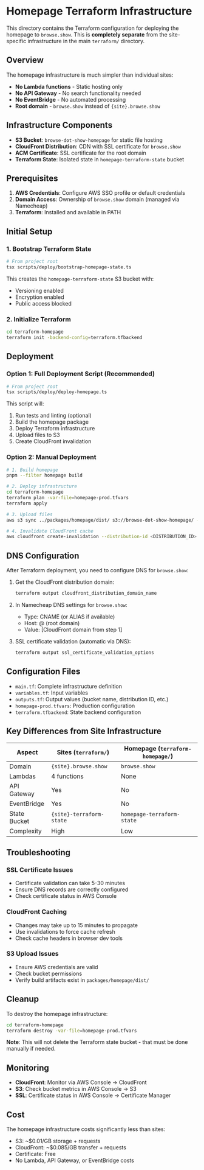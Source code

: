 # Homepage Terraform Infrastructure

This directory contains the Terraform configuration for deploying the homepage to `browse.show`. This is **completely separate** from the site-specific infrastructure in the main `terraform/` directory.

## Overview

The homepage infrastructure is much simpler than individual sites:
- **No Lambda functions** - Static hosting only
- **No API Gateway** - No search functionality needed
- **No EventBridge** - No automated processing
- **Root domain** - `browse.show` instead of `{site}.browse.show`

## Infrastructure Components

- **S3 Bucket**: `browse-dot-show-homepage` for static file hosting
- **CloudFront Distribution**: CDN with SSL certificate for `browse.show`
- **ACM Certificate**: SSL certificate for the root domain
- **Terraform State**: Isolated state in `homepage-terraform-state` bucket

## Prerequisites

1. **AWS Credentials**: Configure AWS SSO profile or default credentials
2. **Domain Access**: Ownership of `browse.show` domain (managed via Namecheap)
3. **Terraform**: Installed and available in PATH

## Initial Setup

### 1. Bootstrap Terraform State

```bash
# From project root
tsx scripts/deploy/bootstrap-homepage-state.ts
```

This creates the `homepage-terraform-state` S3 bucket with:
- Versioning enabled
- Encryption enabled
- Public access blocked

### 2. Initialize Terraform

```bash
cd terraform-homepage
terraform init -backend-config=terraform.tfbackend
```

## Deployment

### Option 1: Full Deployment Script (Recommended)

```bash
# From project root
tsx scripts/deploy/deploy-homepage.ts
```

This script will:
1. Run tests and linting (optional)
2. Build the homepage package
3. Deploy Terraform infrastructure
4. Upload files to S3
5. Create CloudFront invalidation

### Option 2: Manual Deployment

```bash
# 1. Build homepage
pnpm --filter homepage build

# 2. Deploy infrastructure
cd terraform-homepage
terraform plan -var-file=homepage-prod.tfvars
terraform apply

# 3. Upload files
aws s3 sync ../packages/homepage/dist/ s3://browse-dot-show-homepage/ --delete

# 4. Invalidate CloudFront cache
aws cloudfront create-invalidation --distribution-id <DISTRIBUTION_ID> --paths "/*"
```

## DNS Configuration

After Terraform deployment, you need to configure DNS for `browse.show`:

1. Get the CloudFront distribution domain:
   ```bash
   terraform output cloudfront_distribution_domain_name
   ```

2. In Namecheap DNS settings for `browse.show`:
   - Type: CNAME (or ALIAS if available)
   - Host: @ (root domain)
   - Value: [CloudFront domain from step 1]

3. SSL certificate validation (automatic via DNS):
   ```bash
   terraform output ssl_certificate_validation_options
   ```

## Configuration Files

- `main.tf`: Complete infrastructure definition
- `variables.tf`: Input variables
- `outputs.tf`: Output values (bucket name, distribution ID, etc.)
- `homepage-prod.tfvars`: Production configuration
- `terraform.tfbackend`: State backend configuration

## Key Differences from Site Infrastructure

| Aspect | Sites (`terraform/`) | Homepage (`terraform-homepage/`) |
|--------|---------------------|----------------------------------|
| Domain | `{site}.browse.show` | `browse.show` |
| Lambdas | 4 functions | None |
| API Gateway | Yes | No |
| EventBridge | Yes | No |
| State Bucket | `{site}-terraform-state` | `homepage-terraform-state` |
| Complexity | High | Low |

## Troubleshooting

### SSL Certificate Issues
- Certificate validation can take 5-30 minutes
- Ensure DNS records are correctly configured
- Check certificate status in AWS Console

### CloudFront Caching
- Changes may take up to 15 minutes to propagate
- Use invalidations to force cache refresh
- Check cache headers in browser dev tools

### S3 Upload Issues
- Ensure AWS credentials are valid
- Check bucket permissions
- Verify build artifacts exist in `packages/homepage/dist/`

## Cleanup

To destroy the homepage infrastructure:

```bash
cd terraform-homepage
terraform destroy -var-file=homepage-prod.tfvars
```

**Note**: This will not delete the Terraform state bucket - that must be done manually if needed.

## Monitoring

- **CloudFront**: Monitor via AWS Console → CloudFront
- **S3**: Check bucket metrics in AWS Console → S3
- **SSL**: Certificate status in AWS Console → Certificate Manager

## Cost

The homepage infrastructure costs significantly less than sites:
- S3: ~$0.01/GB storage + requests
- CloudFront: ~$0.085/GB transfer + requests  
- Certificate: Free
- No Lambda, API Gateway, or EventBridge costs 